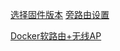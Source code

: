 [选择固件版本](https://firmware-selector.immortalwrt.org/)
[旁路由设置](https://liuxs.pro/blog/%E6%A0%91%E8%8E%93%E6%B4%BEimmortalwrt%E6%97%81%E8%B7%AF%E7%94%B1%E8%AE%BE%E7%BD%AE/)

[Docker软路由+无线AP](../Docker/immortalwrt/README.md)
